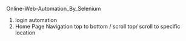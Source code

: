 Online-Web-Automation_By_Selenium

1. login automation
2. Home Page Navigation top to bottom / scroll top/ scroll to specific location

